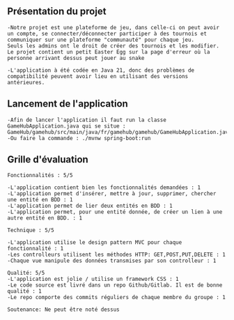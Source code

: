 ## Présentation du projet
	-Notre projet est une plateforme de jeu, dans celle-ci on peut avoir un compte, se connecter/déconnecter participer à des tournois et communiquer sur une plateforme "communauté" pour chaque jeu. 
	Seuls les admins ont le droit de créer des tournois et les modifier.
	Le projet contient un petit Easter Egg sur la page d'erreur où la personne arrivant dessus peut jouer au snake

	-L'application à été codée en Java 21, donc des problèmes de compatibilité peuvent avoir lieu en utilisant des versions antérieures.


## Lancement de l'application

	-Afin de lancer l'application il faut run la classe GameHubApplication.java qui se situe : GameHub/gamehub/src/main/java/fr/gamehub/gamehub/GameHubApplication.java.
	-Ou faire la commande : ./mvnw spring-boot:run

## Grille d'évaluation 

	Fonctionnalités : 5/5 

	-L'application contient bien les fonctionnalités demandées : 1
	-L'application permet d'insérer, mettre à jour, supprimer, chercher une entité en BDD : 1
	-L'application permet de lier deux entités en BDD : 1
	-L'application permet, pour une entité donnée, de créer un lien à une autre entité en BDD. : 1

	Technique : 5/5 

	-L'application utilise le design pattern MVC pour chaque fonctionnalité : 1
	-Les controlleurs utilisent les méthodes HTTP: GET,POST,PUT,DELETE : 1
	-Chaque vue manipule des données transmises par son controlleur : 1

	Qualité: 5/5
	-L'application est jolie / utilise un framework CSS : 1
	-Le code source est livré dans un repo Github/Gitlab. Il est de bonne qualité : 1
	-Le repo comporte des commits réguliers de chaque membre du groupe : 1

	Soutenance: Ne peut être noté dessus
